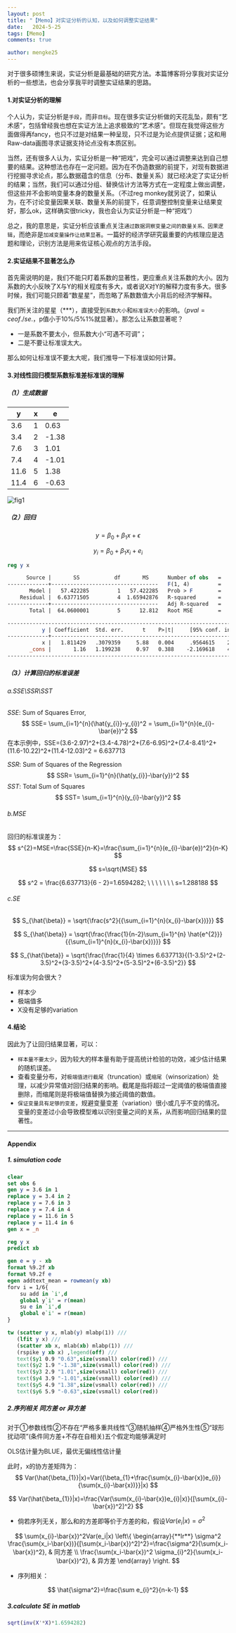 ```yaml
---
layout: post
title: "【Memo】对实证分析的认知，以及如何调整实证结果"
date:   2024-5-25
tags: [Memo]
comments: true

author: mengke25
---
```


<head>
    <script src="https://cdn.mathjax.org/mathjax/latest/MathJax.js?config=TeX-AMS-MML_HTMLorMML" type="text/javascript"></script>
    <script type="text/x-mathjax-config">
        MathJax.Hub.Config({
            tex2jax: {
            skipTags: ['script', 'noscript', 'style', 'textarea', 'pre'],
            inlineMath: [['$','$']]
            }
        });
    </script>
</head>

对于很多硕博生来说，实证分析是最基础的研究方法。本篇博客将分享我对实证分析的一些想法，也会分享我平时调整实证结果的思路。

<!-- more -->

#### 1.对实证分析的理解

个人认为，实证分析是`手段`，而非`目标`。现在很多实证分析做的天花乱坠，颇有“艺术感”，包括曾经我也想在实证方法上追求极致的“艺术感”。但现在我觉得这些方面做得再fancy，也只不过是对结果一种呈现，只不过是为论点提供证据；这和用Raw-data画图寻求证据支持论点没有本质区别。

当然，还有很多人认为，实证分析是一种“把戏”，完全可以通过调整来达到自己想要的结果。这种想法也存在一定问题。因为在不伪造数据的前提下，对现有数据进行挖掘寻求论点，那么数据蕴含的信息（分布、数量关系）就已经决定了实证分析的结果；当然，我们可以通过分组、替换估计方法等方式在一定程度上做出调整，但这些并不会影响变量本身的数量关系。（不过reg monkey就另说了，如果认为，在不讨论变量因果关联、数量关系的前提下，任意调整控制变量来让结果变好，那么ok，这样确实很tricky，我也会认为实证分析是一种“把戏”）

总之，我的意思是，实证分析应该重点关注`通过数据洞察变量之间的数量关系、因果逻辑`，而绝非是`加减变量操作让结果显著`。一篇好的经济学研究最重要的内核理应是选题和理论，识别方法是用来佐证核心观点的方法手段。

#### 2.实证结果不显著怎么办

首先需说明的是，我们不能只盯着系数的显著性，更应重点关注系数的大小。因为系数的大小反映了X与Y的相关程度有多大，或者说X对Y的解释力度有多大。很多时候，我们可能只顾着“数星星”，而忽略了系数数值大小背后的经济学解释。

我们所关注的星星（***），直接受到`系数大小`和`标准误大小`的影响。（$pval=ceof. / se.$​，p值小于10%/5%1%就显著）。那怎么让系数显著呢？

* 一是系数不要太小，但系数大小“可遇不可调”；
* 二是不要让标准误太大。

那么如何让标准误不要太大呢，我们推导一下标准误如何计算。



#### 3.对线性回归模型系数标准差标准误的理解

##### （1）生成数据

| y    | x    | e     |
| ---- | ---- | ----- |
| 3.6  | 1    | 0.63  |
| 3.4  | 2    | -1.38 |
| 7.6  | 3    | 1.01  |
| 7.4  | 4    | -1.01 |
| 11.6 | 5    | 1.38  |
| 11.4 | 6    | -0.63 |

![fig1](https://mengke25.github.io/images/memo20240525/fig1.png)

##### （2）回归

$$
y = \beta_{0}+\beta_{1}x+\epsilon
$$

$$
y_{i}=\beta_{0}+\beta_{1} x_{i}+e_{i}
$$

```stata
reg y x

      Source |       SS           df       MS      Number of obs   =         6
-------------+----------------------------------   F(1, 4)         =     34.60
       Model |   57.422285         1   57.422285   Prob > F        =    0.0042
    Residual |  6.63771505         4  1.65942876   R-squared       =    0.8964
-------------+----------------------------------   Adj R-squared   =    0.8705
       Total |  64.0600001         5      12.812   Root MSE        =    1.2882

------------------------------------------------------------------------------
           y | Coefficient  Std. err.      t    P>|t|     [95% conf. interval]
-------------+----------------------------------------------------------------
           x |   1.811429   .3079359     5.88   0.004     .9564615    2.666396
       _cons |       1.16   1.199238     0.97   0.388    -2.169618    4.489618
------------------------------------------------------------------------------

```



##### （3）计算回归的标准误差

###### a.SSE\SSR\SST

$SSE$: Sum of Squares Error,
$$
SSE= \sum_{i=1}^{n}(\hat{y_{i}}-y_{i})^2 = \sum_{i=1}^{n}(e_{i}-\bar{e})^2
$$
在本示例中，SSE=(3.6-2.97)^2+(3.4-4.78)^2+(7.6-6.95)^2+(7.4-8.41)^2+(11.6-10.22)^2+(11.4-12.03)^2 = 6.637713

$SSR$: Sum of Squares of the Regression
$$
SSR= \sum_{i=1}^{n}(\hat{y_{i}}-\bar{y})^2
$$
$SST$: Total Sum of Squares
$$
SST= \sum_{i=1}^{n}(y_{i}-\bar{y})^2
$$

###### b.MSE

回归的标准误差为：
$$
s^{2}=MSE=\frac{SSE}{n-K}=\frac{\sum_{i=1}^{n}(e_{i}-\bar{e})^2}{n-K}
$$

$$
s=\sqrt{MSE}
$$

$$
s^2 = \frac{6.637713}{6 - 2}=1.6594282; \ \ \ \ \ \ \   s=1.288188
$$

###### c.SE
$$
S_{\hat{\beta}} = \sqrt{\frac{s^2}{{\sum_{i=1}^{n}(x_{i}-\bar{x})}}}
$$

$$
S_{\hat{\beta}} = \sqrt{\frac{\frac{1}{n-2}\sum_{i=1}^{n} \hat{e^{2}}}{{\sum_{i=1}^{n}(x_{i}-\bar{x})}}}
$$

$$
S_{\hat{\beta}} = \sqrt{\frac{\frac{1}{4} \times 6.637713}{(1-3.5)^2+(2-3.5)^2+(3-3.5)^2+(4-3.5)^2+(5-3.5)^2+(6-3.5)^2}}
$$



标准误为何会很大？

* 样本少
* 极端值多
* X没有足够的variation



#### 4.结论

因此为了让回归结果显著，可以：

* `样本量不要太少`，因为较大的样本量有助于提高统计检验的功效，减少估计结果的随机误差。
* 查看变量分布，对`极端值进行截尾`（truncation）或`缩尾`（winsorization）处理，以减少异常值对回归结果的影响。截尾是指将超过一定阈值的极端值直接删除，而缩尾则是将极端值替换为接近阈值的数值。
* `保证变量具有足够的变差`，规避变量变差（variation）很小或几乎不变的情况。变量的变差过小会导致模型难以识别变量之间的关系，从而影响回归结果的显著性。









____

#### Appendix
##### 1. simulation code
```stata
clear 
set obs 6
gen y = 3.6 in 1 
replace y = 3.4 in 2 
replace y = 7.6 in 3
replace y = 7.4 in 4
replace y = 11.6 in 5
replace y = 11.4 in 6
gen x = _n

reg y x
predict xb

gen e = y - xb
format %9.2f xb 
format %9.2f e 
egen addtext_mean = rowmean(y xb)
forv i = 1/6{
	su add in `i',d
	global y`i' = r(mean)
	su e in `i',d
	global e`i' = r(mean)
}

tw (scatter y x, mlab(y) mlabp(1)) /// 
   (lfit y x) /// 
   (scatter xb x, mlab(xb) mlabp(1)) /// 
   (rspike y xb x) ,legend(off) /// 
   text($y1 0.9 "0.63",size(vsmall) color(red)) /// 
   text($y2 1.9 "-1.38",size(vsmall) color(red)) /// 
   text($y3 2.9 "1.01",size(vsmall) color(red)) /// 
   text($y4 3.9 "-1.01",size(vsmall) color(red)) /// 
   text($y5 4.9 "1.38",size(vsmall) color(red)) /// 
   text($y6 5.9 "-0.63",size(vsmall) color(red)) 
```



##### 2.序列相关 同方差 or 异方差
对于①参数线性②不存在“严格多重共线性”③随机抽样④严格外生性⑤“球形扰动项”(条件同方差+不存在自相关)五个假定均能够满足时

OLS估计量为BLUE，最优无偏线性估计量

此时，x的协方差矩阵为：
$$
Var(\hat{\beta_{1}}|x)=Var({\beta_{1}+\frac{\sum(x_{i}-\bar{x})e_{i}}{\sum(x_{i}-\bar{x})}}|x)
$$

$$
Var(\hat{\beta_{1}}|x)=\frac{Var(\sum(x_{i}-\bar{x})e_{i}|x)}{[\sum(x_{i}-\bar{x})^2]^2}
$$

* 倘若序列无关，那么和的方差即等价于方差的和，假设$Var(e_i|x)=\sigma^2$

$$
\sum(x_{i}-\bar{x})^2Var(e_i|x)
\left\{  
             \begin{array}{**lr**}  
             \sigma^2 \frac{\sum(x_i-\bar{x})}{[\sum(x_i-\bar{x})^2]^2}=\frac{\sigma^2}{\sum(x_i-\bar{x})^2}, & 同方差  \\  
             \frac{\sum(x_i-\bar{x})^2 \sigma_{i}^2}{\sum(x_i-\bar{x})^2}, & 异方差   
             \end{array}  
\right.
$$

* 序列相关：

$$
\hat{\sigma^2}=\frac{\sum e_{i}^2}{n-k-1}
$$

##### 3.calculate SE in matlab
```matlab
sqrt(inv(X'*X)*1.6594282)
```

